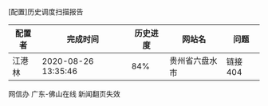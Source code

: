 [配置]历史调度扫描报告

| 配置者 | 完成时间            | 历史进度 | 网站名         | 问题    |
| ------ | ------------------- | -------- | -------------- | ------- |
| 江港林 | 2020-08-26 13:35:46 | 84%      | 贵州省六盘水市 | 链接404 |

网信办 广东-佛山在线  新闻翻页失效

